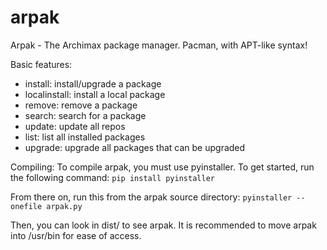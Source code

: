 # arpak
Arpak - The Archimax package manager. Pacman, with APT-like syntax!

Basic features:
- install: install/upgrade a package
- localinstall: install a local package
- remove: remove a package
- search: search for a package
- update: update all repos
- list: list all installed packages
- upgrade: upgrade all packages that can be upgraded

Compiling:
To compile arpak, you must use pyinstaller. To get started, run the following command:
``pip install pyinstaller``

From there on, run this from the arpak source directory:
``pyinstaller --onefile arpak.py``

Then, you can look in dist/ to see arpak. It is recommended to move arpak into /usr/bin for ease of access.
